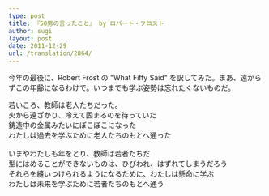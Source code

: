 ```yaml
---
type: post
title: 『50男の言ったこと』 by ロバート・フロスト
author: sugi
layout: post
date: 2011-12-29
url: /translation/2864/
---
```

今年の最後に、Robert Frost の "What Fifty Said" を訳してみた。まあ、遠からずこの年齢になるわけで。いつまでも学ぶ姿勢は忘れたくないものだ。

<pre>若いころ、教師は老人たちだった。
火から遠ざかり、冷えて固まるのを待っていた
鋳造中の金属みたいにぼこぼこになった
わたしは過去を学ぶために老人たちのもとへ通った

いまやわたしも年をとり、教師は若者たちだ
型にはめることができないものは、ひびわれ、はずれてしまうだろう
それらを縫いつけられるようになるために、わたしは懸命に学ぶ
わたしは未来を学ぶために若者たちのもとへ通う
</pre>
